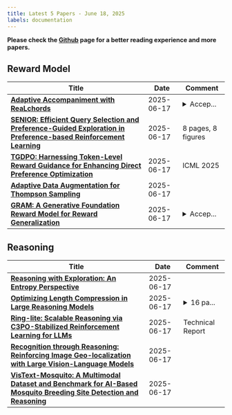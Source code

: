```yaml
---
title: Latest 5 Papers - June 18, 2025
labels: documentation
---
```

**Please check the [Github](https://github.com/dingyue772/DailyArxiv) page for a better reading experience and more papers.**

## Reward Model
| **Title** | **Date** | **Comment** |
| --- | --- | --- |
| **[Adaptive Accompaniment with ReaLchords](http://arxiv.org/abs/2506.14723v1)** | 2025-06-17 | <details><summary>Accep...</summary><p>Accepted by ICML 2024</p></details> |
| **[SENIOR: Efficient Query Selection and Preference-Guided Exploration in Preference-based Reinforcement Learning](http://arxiv.org/abs/2506.14648v1)** | 2025-06-17 | 8 pages, 8 figures |
| **[TGDPO: Harnessing Token-Level Reward Guidance for Enhancing Direct Preference Optimization](http://arxiv.org/abs/2506.14574v1)** | 2025-06-17 | ICML 2025 |
| **[Adaptive Data Augmentation for Thompson Sampling](http://arxiv.org/abs/2506.14479v1)** | 2025-06-17 |  |
| **[GRAM: A Generative Foundation Reward Model for Reward Generalization](http://arxiv.org/abs/2506.14175v1)** | 2025-06-17 | <details><summary>Accep...</summary><p>Accepted by ICML 2025</p></details> |

## Reasoning
| **Title** | **Date** | **Comment** |
| --- | --- | --- |
| **[Reasoning with Exploration: An Entropy Perspective](http://arxiv.org/abs/2506.14758v1)** | 2025-06-17 |  |
| **[Optimizing Length Compression in Large Reasoning Models](http://arxiv.org/abs/2506.14755v1)** | 2025-06-17 | <details><summary>16 pa...</summary><p>16 pages, 7 figures, 4 tables</p></details> |
| **[Ring-lite: Scalable Reasoning via C3PO-Stabilized Reinforcement Learning for LLMs](http://arxiv.org/abs/2506.14731v1)** | 2025-06-17 | Technical Report |
| **[Recognition through Reasoning: Reinforcing Image Geo-localization with Large Vision-Language Models](http://arxiv.org/abs/2506.14674v1)** | 2025-06-17 |  |
| **[VisText-Mosquito: A Multimodal Dataset and Benchmark for AI-Based Mosquito Breeding Site Detection and Reasoning](http://arxiv.org/abs/2506.14629v1)** | 2025-06-17 |  |

